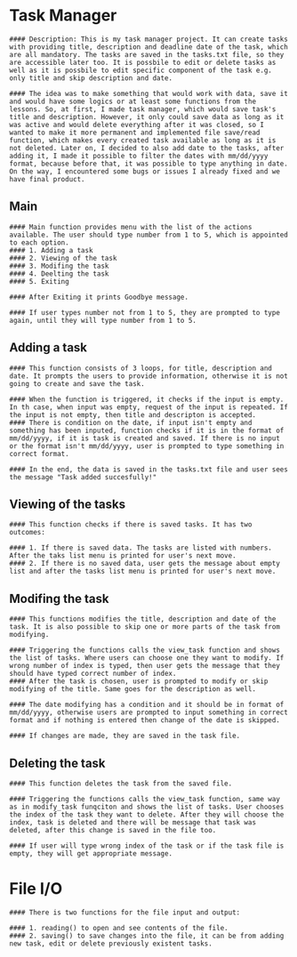 # Task Manager
    #### Description: This is my task manager project. It can create tasks with providing title, description and deadline date of the task, which are all mandatory. The tasks are saved in the tasks.txt file, so they are accessible later too. It is possbile to edit or delete tasks as well as it is possbile to edit specific component of the task e.g. only title and skip description and date.

    #### The idea was to make something that would work with data, save it and would have some logics or at least some functions from the lessons. So, at first, I made task manager, which would save task's title and description. However, it only could save data as long as it was active and would delete everything after it was closed, so I wanted to make it more permanent and implemented file save/read function, which makes every created task available as long as it is not deleted. Later on, I decided to also add date to the tasks, after adding it, I made it possible to filter the dates with mm/dd/yyyy format, because before that, it was possible to type anything in date. On the way, I encountered some bugs or issues I already fixed and we have final product.

## Main
    #### Main function provides menu with the list of the actions available. The user should type number from 1 to 5, which is appointed to each option.
    #### 1. Adding a task
    #### 2. Viewing of the task
    #### 3. Modifing the task
    #### 4. Deelting the task
    #### 5. Exiting

    #### After Exiting it prints Goodbye message.

    #### If user types number not from 1 to 5, they are prompted to type again, until they will type number from 1 to 5.

## Adding a task
    #### This function consists of 3 loops, for title, description and date. It prompts the users to provide information, otherwise it is not going to create and save the task.

    #### When the function is triggered, it checks if the input is empty. In th case, when input was empty, request of the input is repeated. If the input is not empty, then title and descripton is accepted.
    #### There is condition on the date, if input isn't empty and something has been inputed, function checks if it is in the format of mm/dd/yyyy, if it is task is created and saved. If there is no input or the format isn't mm/dd/yyyy, user is prompted to type something in correct format.

    #### In the end, the data is saved in the tasks.txt file and user sees the message "Task added succesfully!"

## Viewing of the tasks
    #### This function checks if there is saved tasks. It has two outcomes:

    #### 1. If there is saved data. The tasks are listed with numbers. After the taks list menu is printed for user's next move.
    #### 2. If there is no saved data, user gets the message about empty list and after the tasks list menu is printed for user's next move.

## Modifing the task

    #### This functions modifies the title, description and date of the task. It is also possible to skip one or more parts of the task from modifying.

    #### Triggering the functions calls the view_task function and shows the list of tasks. Where users can choose one they want to modify. If wrong number of index is typed, then user gets the message that they should have typed correct number of index.
    #### After the task is chosen, user is prompted to modify or skip modifying of the title. Same goes for the description as well.

    #### The date modifying has a condition and it should be in format of mm/dd/yyyy, otherwise users are prompted to input something in correct format and if nothing is entered then change of the date is skipped.

    #### If changes are made, they are saved in the task file.

## Deleting the task

    #### This function deletes the task from the saved file.

    #### Triggering the functions calls the view_task function, same way as in modify_task funqciton and shows the list of tasks. User chooses the index of the task they want to delete. After they will choose the index, task is deleted and there will be message that task was deleted, after this change is saved in the file too.

    #### If user will type wrong index of the task or if the task file is empty, they will get appropriate message.

# File I/O

    #### There is two functions for the file input and output:

    #### 1. reading() to open and see contents of the file.
    #### 2. saving() to save changes into the file, it can be from adding new task, edit or delete previously existent tasks.
